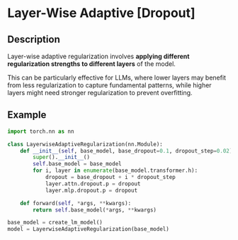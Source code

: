 # Layer-Wise Adaptive [Dropout]

## Description

Layer-wise adaptive regularization involves **applying different regularization strengths to different layers** of the model.

This can be particularly effective for LLMs, where lower layers may benefit from less regularization to capture fundamental patterns, while higher layers might need stronger regularization to prevent overfitting.

## Example

```python
import torch.nn as nn

class LayerwiseAdaptiveRegularization(nn.Module):
    def __init__(self, base_model, base_dropout=0.1, dropout_step=0.02):
        super().__init__()
        self.base_model = base_model
        for i, layer in enumerate(base_model.transformer.h):
            dropout = base_dropout + i * dropout_step
            layer.attn.dropout.p = dropout
            layer.mlp.dropout.p = dropout

    def forward(self, *args, **kwargs):
        return self.base_model(*args, **kwargs)

base_model = create_lm_model()
model = LayerwiseAdaptiveRegularization(base_model)
```

